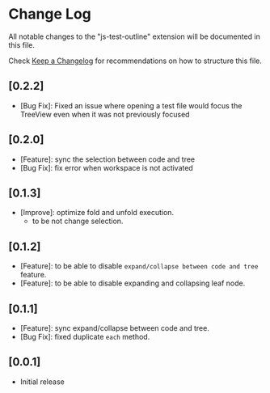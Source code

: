 # Change Log

All notable changes to the "js-test-outline" extension will be documented in this file.

Check [Keep a Changelog](http://keepachangelog.com/) for recommendations on how to structure this file.

## [0.2.2]

- [Bug Fix]: Fixed an issue where opening a test file would focus the TreeView even when it was not previously focused

## [0.2.0]

- [Feature]: sync the selection between code and tree
- [Bug Fix]: fix error when workspace is not activated

## [0.1.3]

- [Improve]: optimize fold and unfold execution.
    - to be not change selection.

## [0.1.2]

- [Feature]: to be able to disable `expand/collapse between code and tree` feature.
- [Feature]: to be able to disable expanding and collapsing leaf node.

## [0.1.1]

- [Feature]: sync expand/collapse between code and tree.
- [Bug Fix]: fixed duplicate `each` method.

## [0.0.1]

- Initial release
